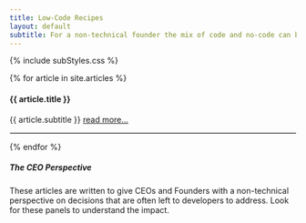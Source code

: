 ```yaml
---
title: Low-Code Recipes
layout: default
subtitle: For a non-technical founder the mix of code and no-code can be a challenge. Here are some approaches to demystify the decision making processes.
---
```


{% include subStyles.css %}

{% for article in site.articles %}
  <div class="row">
    <div class="col-6">
      <h4>
        {{ article.title }}
      </h4>
    </div>
    <div class="col-6">
      {{ article.subtitle }}
      <a href="{{ article.url }}">read more...</a>
    </div>
  </div>
  <hr>
{% endfor %}

<div class="mt-5 mb-5 tech-note">
    <h5>
     The CEO Perspective
    </h5>
    <p>
        These articles are written to give CEOs and Founders with 
        a non-technical perspective on decisions that are often left
        to developers to address. Look for these panels to understand
        the impact.
    </p>
</div>

<style>
 hr { border: 1px solid #DFDFDF; }
</style>